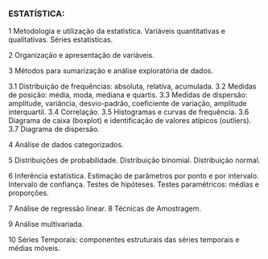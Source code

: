 ### ESTATÍSTICA: 
1 Metodologia e utilização da estatística. Variáveis quantitativas e qualitativas. Séries estatísticas.

2 Organização e apresentação de variáveis. 

3 Métodos para sumarização e análise exploratória de dados. 

3.1 Distribuição de frequências: absoluta, relativa, acumulada. 
3.2 Medidas de posição: média, moda, mediana e quartis. 
3.3 Medidas de dispersão: amplitude, variância, desvio-padrão, coeficiente de variação, amplitude interquartil. 
3.4 Correlação. 
3.5 Histogramas e curvas de frequência. 
3.6 Diagrama de caixa (boxplot) e identificação de valores atípicos (outliers). 
3.7 Diagrama de dispersão. 

4 Análise de dados categorizados. 

5 Distribuições de probabilidade. Distribuição binomial. Distribuição normal. 

6 Inferência estatística. Estimação de parâmetros por ponto e por intervalo. Intervalo de confiança. Testes de hipóteses. Testes paramétricos: médias e proporções. 

7 Análise de regressão linear. 
8 Técnicas de Amostragem. 

9 Análise multivariada. 

10 Séries Temporais: componentes estruturais das séries temporais e médias móveis.
